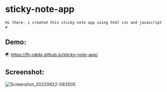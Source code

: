 # sticky-note-app
`Hi there, i created this sticky note app using html css and javascript 💕`

## Demo:
🌏 https://fh-rabbi.github.io/sticky-note-app/

## Screenshot:
![Screenshot_20220622-083505](https://user-images.githubusercontent.com/71178740/174931211-dc400433-4e25-4a8b-86d2-5bcea9bd8529.png)
